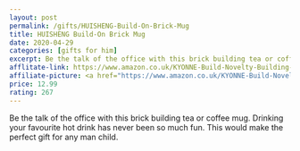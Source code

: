 ```yaml
---
layout: post
permalink: /gifts/HUISHENG-Build-On-Brick-Mug
title: HUISHENG Build-On Brick Mug
date: 2020-04-29
categories: [gifts for him]
excerpt: Be the talk of the office with this brick building tea or coffee mug. Drinking your favourite hot drink has never been so much fun. This would make the perfect gift for any man child.
afflitate-link: https://www.amazon.co.uk/KYONNE-Build-Novelty-Building-Christmas/dp/B07CQ8NZ2M/ref=as_li_ss_tl?dchild=1&keywords=gifts+for+him&qid=1588192263&sr=8-19&linkCode=ll1&tag=jeleero-21&linkId=82c13b9929834d00ebfb5e0d8b53a4f6
affiliate-picture: <a href="https://www.amazon.co.uk/KYONNE-Build-Novelty-Building-Christmas/dp/B07CQ8NZ2M/ref=as_li_ss_il?dchild=1&keywords=gifts+for+him&qid=1588192263&sr=8-19&linkCode=li3&tag=jeleero-21&linkId=cef546cf5f2796875f80684cb8877c85" target="_blank"><img border="0" src="//ws-eu.amazon-adsystem.com/widgets/q?_encoding=UTF8&ASIN=B07CQ8NZ2M&Format=_SL250_&ID=AsinImage&MarketPlace=GB&ServiceVersion=20070822&WS=1&tag=jeleero-21" ></a><img src="https://ir-uk.amazon-adsystem.com/e/ir?t=jeleero-21&l=li3&o=2&a=B07CQ8NZ2M" width="1" height="1" border="0" alt="" style="border:none !important; margin:0px !important;" />
price: 12.99
rating: 267
---
```

Be the talk of the office with this brick building tea or coffee mug. Drinking your favourite hot drink has never been so much fun. This would make the perfect gift for any man child.
